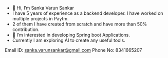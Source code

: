 - 👋 Hi, I’m Sanka Varun Sankar
- I have 5 years of experience as a backend developer. I have worked on multiple projects in Paytm. 
- 2 of them I have created from scratch and have more than 50% contribution.
- 👀 I’m interested in developing Spring boot Applications.
- Currently I am exploring AI to create any useful tools.

  
Email ID: sanka.varunsankar@gmail.com
Phone No: 8341665207
